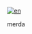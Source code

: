 [![en](https://img.shields.io/badge/lang-en-red.svg)](https://github.com/AasishPokhrel/shit/blob/main/README.md)

merda
